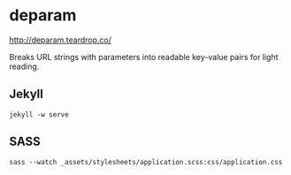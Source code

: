 deparam
=======

http://deparam.teardrop.co/

Breaks URL strings with parameters into readable key-value pairs for light reading.

## Jekyll
`jekyll -w serve`

## SASS
`sass --watch _assets/stylesheets/application.scss:css/application.css`
